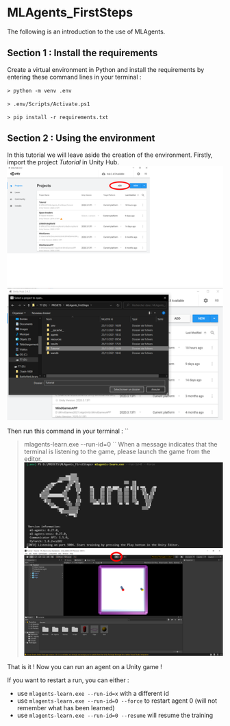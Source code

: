 # MLAgents_FirstSteps

The following is an introduction to the use of MLAgents.

## Section 1 : Install the requirements

Create a virtual environment in Python and install the requirements by entering these command lines in your terminal :

``> python -m venv .env``

``> .env/Scripts/Activate.ps1``

``> pip install -r requirements.txt``

## Section 2 : Using the environment

In this tutorial we will leave aside the creation of the environment.
Firstly, import the project *Tutorial* in Unity Hub.
![](/resources/1.png)
![](/resources/2.png)

Then run this command in your terminal :
``
> mlagents-learn.exe --run-id=0
``
When a message indicates that the terminal is listening to the game, please launch the game from the editor.
![](/resources/3.png)
![](/resources/4.png)

That is it ! Now you can run an agent on a Unity game !

If you want to restart a run, you can either :
* use ``mlagents-learn.exe --run-id=x`` with a different id
* use ``mlagents-learn.exe --run-id=0 --force`` to restart agent 0 (will not remember what has been learned)
* use ``mlagents-learn.exe --run-id=0 --resume`` will resume the training